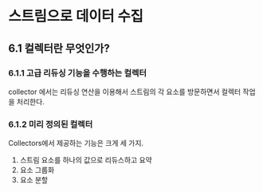 # 스트림으로 데이터 수집
## 6.1 컬렉터란 무엇인가?
### 6.1.1 고급 리듀싱 기능을 수행하는 컬렉터

collector 에서는 리듀싱 연산을 이용해서 스트림의 각 요소를 방문하면서 컬렉터 작업을 처리한다.

### 6.1.2 미리 정의된 컬렉터

Collectors에서 제공하는 기능은 크게 세 가지. 

1) 스트림 요소를 하나의 값으로 리듀스하고 요약
2) 요소 그룹화
3) 요소 분할